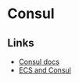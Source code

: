 # Consul

## Links

* [Consul docs](https://www.consul.io/docs)
* [ECS and Consul](https://aws.amazon.com/blogs/compute/service-discovery-via-consul-with-amazon-ecs/)
